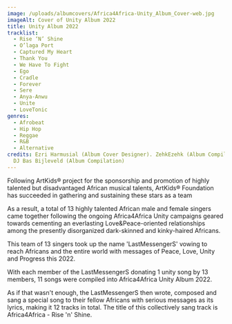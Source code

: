 ```yaml
---
image: /uploads/albumcovers/Africa4Africa-Unity_Album_Cover-web.jpg
imageAlt: Cover of Unity Album 2022
title: Unity Album 2022
tracklist:
  - Rise ‘N’ Shine
  - O’laga Port
  - Captured My Heart
  - Thank You
  - We Have To Fight
  - Ego
  - Cradle
  - Forever
  - Sere
  - Anya-Anwu
  - Unite
  - LoveTonic
genres:
  - Afrobeat
  - Hip Hop
  - Reggae
  - R&B
  - Alternative
credits: Ezri Harmusial (Album Cover Designer). ZehkEzehk (Album Compilation).
  DJ Bas Bijleveld (Album Compilation)
---
```

Following ArtKids® project for the sponsorship and promotion of highly talented but disadvantaged African musical talents,
ArtKids® Foundation has succeeded in gathering and sustaining these stars as a team

As a result, a total of 13 highly talented African male and female singers came together following the ongoing Africa4Africa Unity campaigns geared towards cementing an everlasting Love&Peace-oriented relationships among the presently disorganized dark-skinned and kinky-haired Africans.

This team of 13 singers took up the name 'LastMessengerS' vowing to reach Africans and the entire world with messages of Peace, Love, Unity and Progress this 2022.

With each member of the LastMessengerS donating 1 unity song by 13 members, 11 songs were compiled into Africa4Africa Unity Album 2022.

As if that wasn't enough, the LastMessengerS then wrote, composed and sang a special song to their fellow Africans with serious messages as its lyrics, making it 12 tracks in total. The title of this collectively sang track is Africa4Africa - Rise 'n' Shine.
